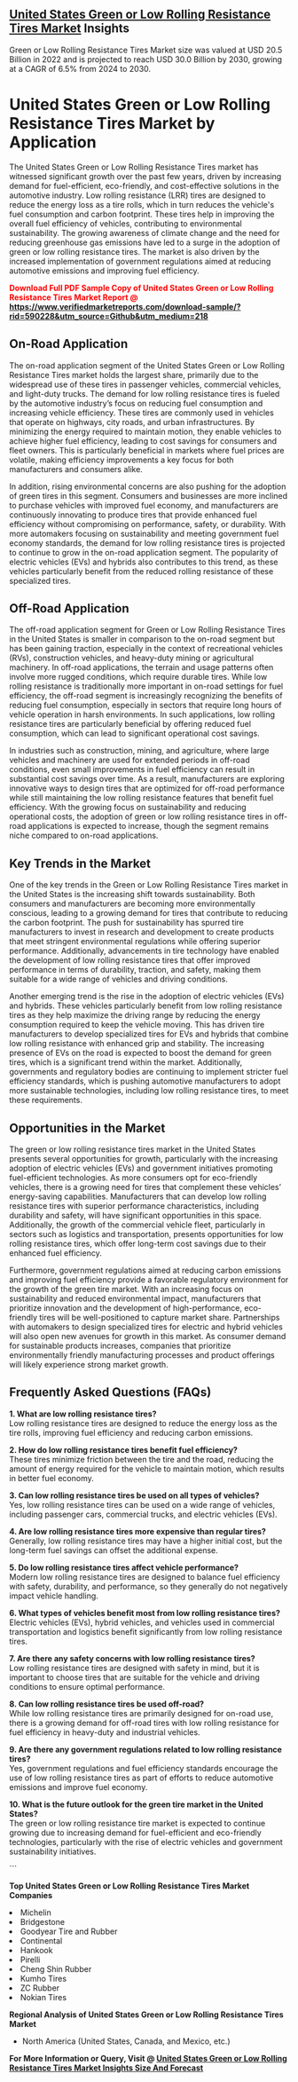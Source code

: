 <h2><a href="https://www.verifiedmarketreports.com/download-sample/?rid=590228&amp;utm_source=Github&amp;utm_medium=218" target="_blank">United States Green or Low Rolling Resistance Tires Market</a> Insights</h2><p>Green or Low Rolling Resistance Tires Market size was valued at USD 20.5 Billion in 2022 and is projected to reach USD 30.0 Billion by 2030, growing at a CAGR of 6.5% from 2024 to 2030.</p><p> <h1>United States Green or Low Rolling Resistance Tires Market by Application</h1> <p>The United States Green or Low Rolling Resistance Tires market has witnessed significant growth over the past few years, driven by increasing demand for fuel-efficient, eco-friendly, and cost-effective solutions in the automotive industry. Low rolling resistance (LRR) tires are designed to reduce the energy loss as a tire rolls, which in turn reduces the vehicle's fuel consumption and carbon footprint. These tires help in improving the overall fuel efficiency of vehicles, contributing to environmental sustainability. The growing awareness of climate change and the need for reducing greenhouse gas emissions have led to a surge in the adoption of green or low rolling resistance tires. The market is also driven by the increased implementation of government regulations aimed at reducing automotive emissions and improving fuel efficiency. <strong><p><span class=""><span style="color: #ff0000;"><strong>Download Full PDF Sample Copy of United States Green or Low Rolling Resistance Tires Market Report</strong> @ </span><a href="https://www.verifiedmarketreports.com/download-sample/?rid=590228&amp;utm_source=Github&amp;utm_medium=218" target="_blank">https://www.verifiedmarketreports.com/download-sample/?rid=590228&amp;utm_source=Github&amp;utm_medium=218</a></span></p></strong></p> <h2>On-Road Application</h2> <p>The on-road application segment of the United States Green or Low Rolling Resistance Tires market holds the largest share, primarily due to the widespread use of these tires in passenger vehicles, commercial vehicles, and light-duty trucks. The demand for low rolling resistance tires is fueled by the automotive industry’s focus on reducing fuel consumption and increasing vehicle efficiency. These tires are commonly used in vehicles that operate on highways, city roads, and urban infrastructures. By minimizing the energy required to maintain motion, they enable vehicles to achieve higher fuel efficiency, leading to cost savings for consumers and fleet owners. This is particularly beneficial in markets where fuel prices are volatile, making efficiency improvements a key focus for both manufacturers and consumers alike. <p>In addition, rising environmental concerns are also pushing for the adoption of green tires in this segment. Consumers and businesses are more inclined to purchase vehicles with improved fuel economy, and manufacturers are continuously innovating to produce tires that provide enhanced fuel efficiency without compromising on performance, safety, or durability. With more automakers focusing on sustainability and meeting government fuel economy standards, the demand for low rolling resistance tires is projected to continue to grow in the on-road application segment. The popularity of electric vehicles (EVs) and hybrids also contributes to this trend, as these vehicles particularly benefit from the reduced rolling resistance of these specialized tires.</p> <h2>Off-Road Application</h2> <p>The off-road application segment for Green or Low Rolling Resistance Tires in the United States is smaller in comparison to the on-road segment but has been gaining traction, especially in the context of recreational vehicles (RVs), construction vehicles, and heavy-duty mining or agricultural machinery. In off-road applications, the terrain and usage patterns often involve more rugged conditions, which require durable tires. While low rolling resistance is traditionally more important in on-road settings for fuel efficiency, the off-road segment is increasingly recognizing the benefits of reducing fuel consumption, especially in sectors that require long hours of vehicle operation in harsh environments. In such applications, low rolling resistance tires are particularly beneficial by offering reduced fuel consumption, which can lead to significant operational cost savings. <p>In industries such as construction, mining, and agriculture, where large vehicles and machinery are used for extended periods in off-road conditions, even small improvements in fuel efficiency can result in substantial cost savings over time. As a result, manufacturers are exploring innovative ways to design tires that are optimized for off-road performance while still maintaining the low rolling resistance features that benefit fuel efficiency. With the growing focus on sustainability and reducing operational costs, the adoption of green or low rolling resistance tires in off-road applications is expected to increase, though the segment remains niche compared to on-road applications.</p> <h2>Key Trends in the Market</h2> <p>One of the key trends in the Green or Low Rolling Resistance Tires market in the United States is the increasing shift towards sustainability. Both consumers and manufacturers are becoming more environmentally conscious, leading to a growing demand for tires that contribute to reducing the carbon footprint. The push for sustainability has spurred tire manufacturers to invest in research and development to create products that meet stringent environmental regulations while offering superior performance. Additionally, advancements in tire technology have enabled the development of low rolling resistance tires that offer improved performance in terms of durability, traction, and safety, making them suitable for a wide range of vehicles and driving conditions.</p> <p>Another emerging trend is the rise in the adoption of electric vehicles (EVs) and hybrids. These vehicles particularly benefit from low rolling resistance tires as they help maximize the driving range by reducing the energy consumption required to keep the vehicle moving. This has driven tire manufacturers to develop specialized tires for EVs and hybrids that combine low rolling resistance with enhanced grip and stability. The increasing presence of EVs on the road is expected to boost the demand for green tires, which is a significant trend within the market. Additionally, governments and regulatory bodies are continuing to implement stricter fuel efficiency standards, which is pushing automotive manufacturers to adopt more sustainable technologies, including low rolling resistance tires, to meet these requirements.</p> <h2>Opportunities in the Market</h2> <p>The green or low rolling resistance tires market in the United States presents several opportunities for growth, particularly with the increasing adoption of electric vehicles (EVs) and government initiatives promoting fuel-efficient technologies. As more consumers opt for eco-friendly vehicles, there is a growing need for tires that complement these vehicles’ energy-saving capabilities. Manufacturers that can develop low rolling resistance tires with superior performance characteristics, including durability and safety, will have significant opportunities in this space. Additionally, the growth of the commercial vehicle fleet, particularly in sectors such as logistics and transportation, presents opportunities for low rolling resistance tires, which offer long-term cost savings due to their enhanced fuel efficiency.</p> <p>Furthermore, government regulations aimed at reducing carbon emissions and improving fuel efficiency provide a favorable regulatory environment for the growth of the green tire market. With an increasing focus on sustainability and reduced environmental impact, manufacturers that prioritize innovation and the development of high-performance, eco-friendly tires will be well-positioned to capture market share. Partnerships with automakers to design specialized tires for electric and hybrid vehicles will also open new avenues for growth in this market. As consumer demand for sustainable products increases, companies that prioritize environmentally friendly manufacturing processes and product offerings will likely experience strong market growth.</p> <h2>Frequently Asked Questions (FAQs)</h2> <p><strong>1. What are low rolling resistance tires?</strong><br> Low rolling resistance tires are designed to reduce the energy loss as the tire rolls, improving fuel efficiency and reducing carbon emissions.</p> <p><strong>2. How do low rolling resistance tires benefit fuel efficiency?</strong><br> These tires minimize friction between the tire and the road, reducing the amount of energy required for the vehicle to maintain motion, which results in better fuel economy.</p> <p><strong>3. Can low rolling resistance tires be used on all types of vehicles?</strong><br> Yes, low rolling resistance tires can be used on a wide range of vehicles, including passenger cars, commercial trucks, and electric vehicles (EVs).</p> <p><strong>4. Are low rolling resistance tires more expensive than regular tires?</strong><br> Generally, low rolling resistance tires may have a higher initial cost, but the long-term fuel savings can offset the additional expense.</p> <p><strong>5. Do low rolling resistance tires affect vehicle performance?</strong><br> Modern low rolling resistance tires are designed to balance fuel efficiency with safety, durability, and performance, so they generally do not negatively impact vehicle handling.</p> <p><strong>6. What types of vehicles benefit most from low rolling resistance tires?</strong><br> Electric vehicles (EVs), hybrid vehicles, and vehicles used in commercial transportation and logistics benefit significantly from low rolling resistance tires.</p> <p><strong>7. Are there any safety concerns with low rolling resistance tires?</strong><br> Low rolling resistance tires are designed with safety in mind, but it is important to choose tires that are suitable for the vehicle and driving conditions to ensure optimal performance.</p> <p><strong>8. Can low rolling resistance tires be used off-road?</strong><br> While low rolling resistance tires are primarily designed for on-road use, there is a growing demand for off-road tires with low rolling resistance for fuel efficiency in heavy-duty and industrial vehicles.</p> <p><strong>9. Are there any government regulations related to low rolling resistance tires?</strong><br> Yes, government regulations and fuel efficiency standards encourage the use of low rolling resistance tires as part of efforts to reduce automotive emissions and improve fuel economy.</p> <p><strong>10. What is the future outlook for the green tire market in the United States?</strong><br> The green or low rolling resistance tire market is expected to continue growing due to increasing demand for fuel-efficient and eco-friendly technologies, particularly with the rise of electric vehicles and government sustainability initiatives.</p> ```</p><p><strong>Top United States Green or Low Rolling Resistance Tires Market Companies</strong></p><div data-test-id=""><p><li>Michelin</li><li> Bridgestone</li><li> Goodyear Tire and Rubber</li><li> Continental</li><li> Hankook</li><li> Pirelli</li><li> Cheng Shin Rubber</li><li> Kumho Tires</li><li> ZC Rubber</li><li> Nokian Tires</li></p><div><strong>Regional Analysis of&nbsp;United States Green or Low Rolling Resistance Tires Market</strong></div><ul><li dir="ltr"><p dir="ltr">North America&nbsp;(United States, Canada, and Mexico, etc.)</p></li></ul><p><strong>For More Information or Query, Visit @&nbsp;</strong><strong><a href="https://www.verifiedmarketreports.com/product/green-or-low-rolling-resistance-tires-market/?utm_source=Github&amp;utm_medium=218" target="_blank">United States Green or Low Rolling Resistance Tires Market Insights Size And Forecast</a></strong></p></div>
